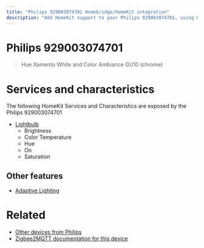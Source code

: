 ```yaml
---
title: "Philips 929003074701 Homebridge/HomeKit integration"
description: "Add HomeKit support to your Philips 929003074701, using Homebridge, Zigbee2MQTT and homebridge-z2m."
---
```

<!---
This file has been GENERATED using src/docgen/docgen.ts
DO NOT EDIT THIS FILE MANUALLY!
-->
# Philips 929003074701
> Hue Xamento White and Color Ambiance GU10 (chrome)


# Services and characteristics
The following HomeKit Services and Characteristics are exposed by
the Philips 929003074701

* [Lightbulb](../../light.md)
  * Brightness
  * Color Temperature
  * Hue
  * On
  * Saturation

## Other features
* [Adaptive Lighting](../../light.md)

# Related
* [Other devices from Philips](../index.md#philips)
* [Zigbee2MQTT documentation for this device](https://www.zigbee2mqtt.io/devices/929003074701.html)